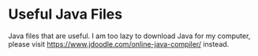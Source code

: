 # Useful Java Files
 Java files that are useful. I am too lazy to download Java for my computer, please visit https://www.jdoodle.com/online-java-compiler/ instead.
